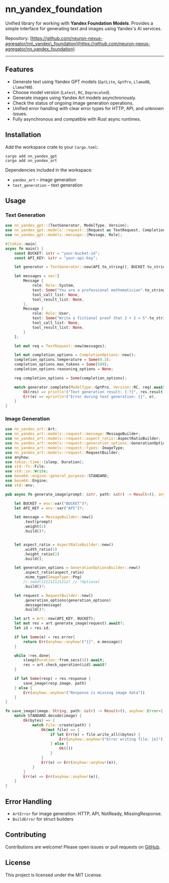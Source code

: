 # nn\_yandex\_foundation

Unified library for working with **Yandex Foundation Models**. Provides a simple interface for generating text and images using Yandex's AI services.

Repository: [https://github.com/neuron-nexus-agregator/nn\_yandex\_foundation](https://github.com/neuron-nexus-agregator/nn_yandex_foundation)

---

## Features

* Generate text using Yandex GPT models (`GptLite`, `GptPro`, `Llama8B`, `Llama70B`).
* Choose model version (`Latest`, `RC`, `Deprecated`).
* Generate images using Yandex Art models asynchronously.
* Check the status of ongoing image generation operations.
* Unified error handling with clear error types for HTTP, API, and unknown issues.
* Fully asynchronous and compatible with Rust async runtimes.

## Installation

Add the workspace crate to your `Cargo.toml`:

```curl
cargo add nn_yandex_gpt
cargo add nn_yandex_art
```

Dependencies included in the workspace:

* `yandex_art` – image generation
* `text_generation` – text generation

## Usage

### Text Generation

```rust
use nn_yandex_gpt::{TextGenerator, ModelType, Version};
use nn_yandex_gpt::models::request::{Request as TextRequest, CompletionOptions};
use nn_yandex_gpt::models::message::{Message, Role};

#[tokio::main]
async fn main() {
    const BUCKET: &str = "your-bucket-id";
    const API_KEY: &str = "your-api-key";

    let generator = TextGenerator::new(API.to_string(), BUCKET.to_string());

    let messages = vec![
        Message {
            role: Role::System,
            text: Some("You are a professional mathematician".to_string()),
            tool_call_list: None,
            tool_result_list: None,
        },
        Message {
            role: Role::User,
            text: Some("Write a fictional proof that 2 + 2 = 5".to_string()),
            tool_call_list: None,
            tool_result_list: None,
        }
    ];

    let mut req = TextRequest::new(messages);

    let mut completion_options = CompletionOptions::new();
    completion_options.temperature = Some(0.3);
    completion_options.max_tokens = Some(500);
    completion_options.reasoning_options = None;

    req.completion_options = Some(completion_options);

    match generator.complete(ModelType::GptPro, Version::RC, req).await {
        Ok(res) => println!("Text generation result: {:?}", res.result.alternatives[0].message.text),
        Err(e) => eprintln!("Error during text generation: {}", e),
    }
}
```

### Image Generation

```rust
use nn_yandex_art::Art;
use nn_yandex_art::models::request::message::MessageBuilder;
use nn_yandex_art::models::request::aspect_ratio::AspectRatioBuilder;
use nn_yandex_art::models::request::generation_options::GenerationOptionsBuilder;
use nn_yandex_art::models::request::types::ImageType;
use nn_yandex_art::models::request::RequestBuilder;
use anyhow;
use tokio::time::{sleep, Duration};
use std::fs::File;
use std::io::Write;
use base64::engine::general_purpose::STANDARD;
use base64::Engine;
use std::env;

pub async fn generate_image(prompt: &str, path: &str) -> Result<(), anyhow::Error>{

    let BUCKET = env::var("BUCKET")?;
    let API_KEY = env::var("API")?;

    let message = MessageBuilder::new()
        .text(prompt)
        .weight(1)
        .build()?;


    let aspect_ratio = AspectRatioBuilder::new()
        .width_ratio(1)
        .height_ratio(1)
        .build();

    let generation_options = GenerationOptionsBuilder::new()
        .aspect_ratio(aspect_ratio)
        .mime_type(ImageType::Png)
        //.seed(121212121212) // !Optional
        .build()?;

    let request = RequestBuilder::new()
        .generation_options(generation_options)
        .message(message)
        .build()?;

    let art = Art::new(API_KEY, BUCKET);
    let mut res = art.generate_image(request).await?;
    let id = res.id;

    if let Some(e) = res.error{
        return Err(anyhow::anyhow!("{}", e.message))
    }

    while !res.done{
        sleep(Duration::from_secs(1)).await;
        res = art.check_operation(&id).await?
    }

    if let Some(resp) = res.response {
        save_image(resp.image, path)
    } else {
        Err(anyhow::anyhow!("Response is missing image data"))
    }
}

fn save_image(image: String, path: &str) -> Result<(), anyhow::Error>{
    match STANDARD.decode(image) {
        Ok(bytes) => {
            match File::create(path) {
                Ok(mut file) => {
                    if let Err(e) = file.write_all(&bytes) {
                        Err(anyhow::anyhow!("Error writing file: {e}"))
                    } else {
                        Ok(())
                    }
                }
                Err(e) => Err(anyhow::anyhow!(e)),
            }
        }
        Err(e) => Err(anyhow::anyhow!(e)),
    }
}
```

## Error Handling

* `ArtError` for image generation: HTTP, API, NotReady, MissingResponse.
* `BuildError` for struct builders

## Contributing

Contributions are welcome! Please open issues or pull requests on [GitHub](https://github.com/neuron-nexus-agregator/nn-yandex-foundation).

## License

This project is licensed under the MIT License.
